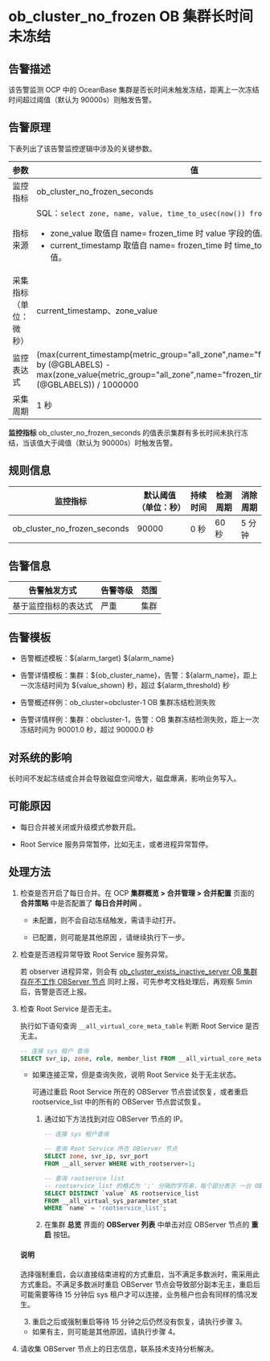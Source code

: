 # ob_cluster_no_frozen OB 集群长时间未冻结

## 告警描述

该告警监测 OCP 中的 OceanBase 集群是否长时间未触发冻结，距离上一次冻结时间超过阈值（默认为 90000s）则触发告警。

## 告警原理

下表列出了该告警监控逻辑中涉及的关键参数。

|     参数      |                                                                                                                                                                                   值                                                                                                                                                                                    |
|-------------|------------------------------------------------------------------------------------------------------------------------------------------------------------------------------------------------------------------------------------------------------------------------------------------------------------------------------------------------------------------------|
| 监控指标        | ob_cluster_no_frozen_seconds                                                                                                                                                                                                                                                                                                                                           |
| 指标来源        | SQL：`select zone, name, value, time_to_usec(now()) from __all_zone;` <ul><li>  zone_value 取值自 name= frozen_time 时 value 字段的值。   </li><li>current_timestamp 取值自 name= frozen_time 时 time_to_usec(now()) 字段的值。</li></ul>    |
| 采集指标（单位：微秒） | current_timestamp、zone_value                                                                                                                                                                                                                                                                                                                                           |
| 监控表达式       | (max(current_timestamp{metric_group="all_zone",name="frozen_time",@LABELS}) by (@GBLABELS) - max(zone_value{metric_group="all_zone",name="frozen_time",@LABELS}) by (@GBLABELS)) / 1000000                                                                                                                                                                             |
| 采集周期        | 1 秒                                                                                                                                                                                                                                                                                                                                                                    |

**监控指标** ob_cluster_no_frozen_seconds 的值表示集群有多长时间未执行冻结，当该值大于阈值（默认为 90000s）时触发告警。

## 规则信息

|             监控指标             | 默认阈值（单位：秒） | 持续时间 | 检测周期 | 消除周期 |
|------------------------------|------------|------|------|------|
| ob_cluster_no_frozen_seconds | 90000      | 0 秒  | 60 秒 | 5 分钟 |

## 告警信息

|   告警触发方式   | 告警等级 | 范围 |
|------------|------|----|
| 基于监控指标的表达式 | 严重   | 集群 |

## 告警模板

* 告警概述模板：\${alarm_target} \${alarm_name}

* 告警详情模板：集群：\${ob_cluster_name}，告警：\${alarm_name}，距上一次冻结时间为 \${value_shown} 秒，超过 ${alarm_threshold} 秒

* 告警概述样例：ob_cluster=obcluster-1 OB 集群冻结检测失败

* 告警详情样例：集群：obcluster-1，告警：OB 集群冻结检测失败，距上一次冻结时间为 90001.0 秒，超过 90000.0 秒

## 对系统的影响

长时间不发起冻结或合并会导致磁盘空间增大，磁盘爆满，影响业务写入。

## 可能原因

* 每日合并被关闭或升级模式参数开启。

* Root Service 服务异常暂停，比如无主，或者进程异常暂停。

## 处理方法

1. 检查是否开启了每日合并。在 OCP **集群概览 \> 合并管理 \> 合并配置** 页面的 **合并策略** 中是否配置了 **每日合并时间** 。
   * 未配置，则不会自动冻结触发，需请手动打开。

   * 已配置，则可能是其他原因 ，请继续执行下一步。

2. 检查是否进程异常导致 Root Service 服务异常。

   若 observer 进程异常，则会有 [ob_cluster_exists_inactive_server OB 集群存在不工作 OBServer 节点](../200.ob-alert/400.ob_cluster_exists_inactive_server.md) 同时上报，可先参考文档处理后，再观察 5min 后，告警是否还上报。

3. 检查 Root Service 是否无主。

   执行如下语句查询 `__all_virtual_core_meta_table` 判断 Root Service 是否无主。

   ```sql
   -- 连接 sys 租户 查询
   SELECT svr_ip, zone, role, member_list FROM __all_virtual_core_meta_table;
   ```

   * 如果连接正常，但是查询失败，说明 Root Service 处于无主状态。

     可通过重启 Root Service 所在的 OBServer 节点尝试恢复，或者重启 rootservice_list 中的所有的 OBServer 节点尝试恢复。
     1. 通过如下方法找到对应 OBServer 节点的 IP。

        ```sql
        -- 连接 sys 租户查询
        
        -- 查询 Root Service 所在 OBServer 节点
        SELECT zone, svr_ip, svr_port
        FROM __all_server WHERE with_rootserver=1;
        
        -- 查询 rootservce list
        -- rootservice_list 的格式为 ';' 分隔的字符串，每个部分表示 一台 OBServer 节点
        SELECT DISTINCT `value` AS rootservice_list
        FROM __all_virtual_sys_parameter_stat
        WHERE `name` = 'rootservice_list';
        ```

     2. 在集群 **总览** 界面的 **OBServer 列表** 中单击对应 OBServer 节点的 **重启** 按钮。

    <main id="notice" type='explain'>
    <h4>说明</h4>
    <p>选择强制重启，会以直接结束进程的方式重启，当不满足多数派时，需采用此方式重启。不满足多数派时重启 OBServer 节点会导致部分副本无主，重启后可能需要等待 15 分钟后 sys 租户才可以连接，业务租户也会有同样的情况发生。</p>
    </main>

     3. 重启之后或强制重启等待 15 分钟之后仍然没有恢复，请执行步骤 3。

   * 如果有主，则可能是其他原因，请执行步骤 4。

4. 请收集 OBServer 节点上的日志信息，联系技术支持分析解决。
